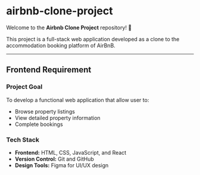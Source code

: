 # airbnb-clone-project
Welcome to the **Airbnb Clone Project** repository! 🚀

This project is a full-stack web application developed as a clone to the accommodation booking platform of AirBnB. 
***
## Frontend Requirement
### Project Goal
To develop a functional web application that allow user to:
 - Browse property listings
 - View detailed property information
 - Complete bookings
### Tech Stack
 - **Frontend:** HTML, CSS, JavaScript, and React
 - **Version Control:** Git and GitHub
 - **Design Tools:** Figma for UI/UX design
